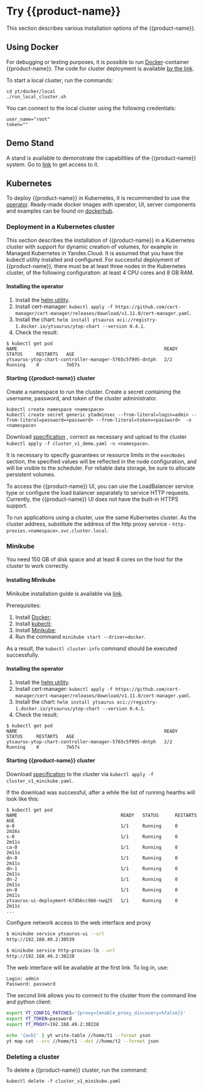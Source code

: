 # Try {{product-name}}

This section describes various installation options of the {{product-name}}.

## Using Docker

For debugging or testing purposes, it is possible to run [Docker](https://docs.docker.com/get-docker/)-container {{product-name}}.
The code for cluster deployment is available [by the link](https://github.com/ytsaurus/ytsaurus/tree/main/yt/docker/local).

To start a local cluster, run the commands:
```
cd yt/docker/local
./run_local_cluster.sh
```

You can connect to the local cluster using the following credentials:
```
user_name="root"
token=""
```

## Demo Stand

A stand is available to demonstrate the capabilities of the {{product-name}} system.
Go to [link](https://ytsaurus.tech/#demo ) to get access to it.

## Kubernetes

To deploy {{product-name}} in Kubernetes, it is recommended to use the [operator](https://github.com/ytsaurus/yt-k8s-operator). Ready-made docker images with operator, UI, server components and examples can be found on [dockerhub](https://hub.docker.com/u/ytsaurus).

### Deployment in a Kubernetes cluster

This section describes the installation of {{product-name}} in a Kubernetes cluster with support for dynamic creation of volumes, for example in Managed Kubernetes in Yandex.Cloud. It is assumed that you have the kubectl utility installed and configured. For successful deployment of {{product-name}}, there must be at least three nodes in the Kubernetes cluster, of the following configuration: at least 4 CPU cores and 8 GB RAM.

#### Installing the operator

1. Install the [helm utility](https://helm.sh/docs/intro/install/).
2. Install cert-manager: `kubectl apply -f https://github.com/cert-manager/cert-manager/releases/download/v1.11.0/cert-manager.yaml`.
3. Install the chart: `helm install ytsaurus oci://registry-1.docker.io/ytsaurus/ytop-chart --version 0.4.1`.
4. Check the result:

```
$ kubectl get pod
NAME                                                      READY   STATUS     RESTARTS   AGE
ytsaurus-ytop-chart-controller-manager-5765c5f995-dntph   2/2     Running    0          7m57s
```

#### Starting {{product-name}} cluster

Create a namespace to run the cluster. Create a secret containing the username, password, and token of the cluster administrator.
```
kubectl create namespace <namespace>
kubectl create secret generic ytadminsec --from-literal=login=admin --from-literal=password=<password> --from-literal=token=<password>  -n <namespace>
```

Download [specification](https://github.com/ytsaurus/yt-k8s-operator/blob/main/config/samples/0.4.0/cluster_v1_demo.yaml) , correct as necessary and upload to the cluster `kubectl apply -f cluster_v1_demo.yaml -n <namespace>`.

It is necessary to specify guarantees or resource limits in the `execNodes` section, the specified values will be reflected in the node configuration, and will be visible to the scheduler. For reliable data storage, be sure to allocate persistent volumes.

To access the {{product-name}} UI, you can use the LoadBalancer service type or configure the load balancer separately to service HTTP requests. Currently, the {{product-name}} UI does not have the built-in HTTPS support.

To run applications using a cluster, use the same Kubernetes cluster. As the cluster address, substitute the address of the http proxy service - `http-proxies.<namespace>.svc.cluster.local`.

### Minikube

You need 150 GB of disk space and at least 8 cores on the host for the cluster to work correctly.

#### Installing Minikube

Minikube installation guide is available via [link](https://kubernetes.io/ru/docs/tasks/tools/install-minikube/).

Prerequisites:
1. Install [Docker](https://docs.docker.com/engine/install/);
2. Install [kubectl](https://kubernetes.io/ru/docs/tasks/tools/install-kubectl/#установка-kubectl-в-linux);
3. Install [Minikube](https://kubernetes.io/ru/docs/tasks/tools/install-minikube/);
4. Run the command `minikube start --driver=docker`.

As a result, the `kubectl cluster-info` command should be executed successfully.

#### Installing the operator

1. Install the [helm utility](https://helm.sh/docs/intro/install/).
2. Install cert-manager: `kubectl apply -f https://github.com/cert-manager/cert-manager/releases/download/v1.11.0/cert-manager.yaml`.
3. Install the chart: `helm install ytsaurus oci://registry-1.docker.io/ytsaurus/ytop-chart --version 0.4.1`.
4. Check the result:

```
$ kubectl get pod
NAME                                                      READY   STATUS     RESTARTS   AGE
ytsaurus-ytop-chart-controller-manager-5765c5f995-dntph   2/2     Running    0          7m57s
```

#### Starting {{product-name}} cluster

Download [specification](https://github.com/ytsaurus/yt-k8s-operator/blob/main/config/samples/0.4.0/cluster_v1_minikube.yaml) to the cluster via `kubectl apply -f cluster_v1_minikube.yaml`.

If the download was successful, after a while the list of running hearths will look like this:

```
$ kubectl get pod
NAME                                      READY   STATUS      RESTARTS   AGE
m-0                                       1/1     Running     0          2m16s
s-0                                       1/1     Running     0          2m11s
ca-0                                      1/1     Running     0          2m11s
dn-0                                      1/1     Running     0          2m11s
dn-1                                      1/1     Running     0          2m11s
dn-2                                      1/1     Running     0          2m11s
en-0                                      1/1     Running     0          2m11s
ytsaurus-ui-deployment-67db6cc9b6-nwq25   1/1     Running     0          2m11s
...
```

Configure network access to the web interface and proxy
```bash
$ minikube service ytsaurus-ui --url
http://192.168.49.2:30539

$ minikube service http-proxies-lb --url
http://192.168.49.2:30228
```

The web interface will be available at the first link. To log in, use:
```
Login: admin
Password: password
```

The second link allows you to connect to the cluster from the command line and python client:
```bash
export YT_CONFIG_PATCHES='{proxy={enable_proxy_discovery=%false}}' 
export YT_TOKEN=password
export YT_PROXY=192.168.49.2:30228

echo '{a=b}' | yt write-table //home/t1 --format yson
yt map cat --src //home/t1 --dst //home/t2 --format json 
```

### Deleting a cluster

To delete a {{product-name}} cluster, run the command:
```
kubectl delete -f cluster_v1_minikube.yaml
```
